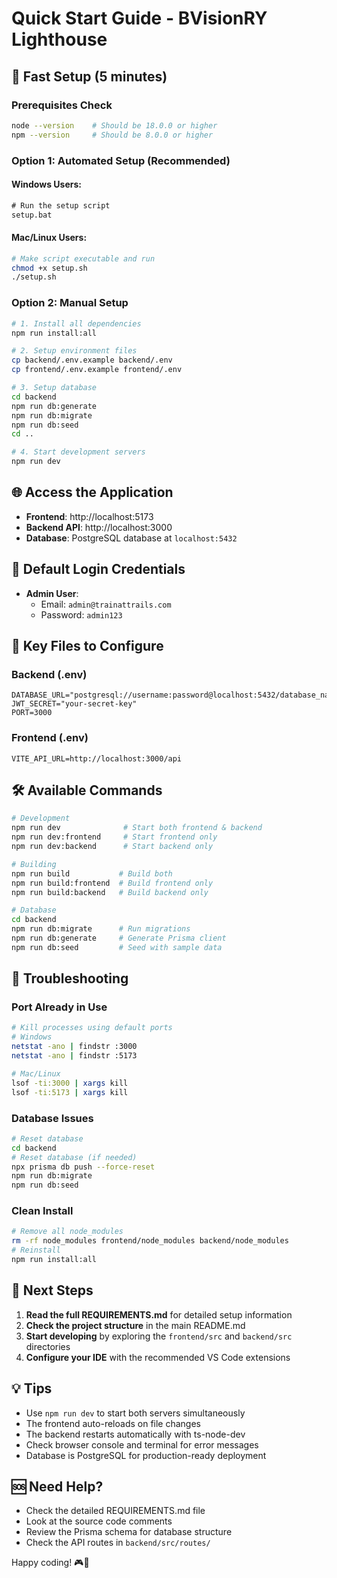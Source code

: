 # Quick Start Guide - BVisionRY Lighthouse

## 🚀 Fast Setup (5 minutes)

### Prerequisites Check
```bash
node --version    # Should be 18.0.0 or higher
npm --version     # Should be 8.0.0 or higher
```

### Option 1: Automated Setup (Recommended)

#### Windows Users:
```cmd
# Run the setup script
setup.bat
```

#### Mac/Linux Users:
```bash
# Make script executable and run
chmod +x setup.sh
./setup.sh
```

### Option 2: Manual Setup

```bash
# 1. Install all dependencies
npm run install:all

# 2. Setup environment files
cp backend/.env.example backend/.env
cp frontend/.env.example frontend/.env

# 3. Setup database
cd backend
npm run db:generate
npm run db:migrate
npm run db:seed
cd ..

# 4. Start development servers
npm run dev
```

## 🌐 Access the Application

- **Frontend**: http://localhost:5173
- **Backend API**: http://localhost:3000
- **Database**: PostgreSQL database at `localhost:5432`

## 🔑 Default Login Credentials

- **Admin User**: 
  - Email: `admin@trainattrails.com`
  - Password: `admin123`

## 📁 Key Files to Configure

### Backend (.env)
```env
DATABASE_URL="postgresql://username:password@localhost:5432/database_name"
JWT_SECRET="your-secret-key"
PORT=3000
```

### Frontend (.env)
```env
VITE_API_URL=http://localhost:3000/api
```

## 🛠️ Available Commands

```bash
# Development
npm run dev              # Start both frontend & backend
npm run dev:frontend     # Start frontend only
npm run dev:backend      # Start backend only

# Building
npm run build           # Build both
npm run build:frontend  # Build frontend only
npm run build:backend   # Build backend only

# Database
cd backend
npm run db:migrate      # Run migrations
npm run db:generate     # Generate Prisma client
npm run db:seed         # Seed with sample data
```

## 🔧 Troubleshooting

### Port Already in Use
```bash
# Kill processes using default ports
# Windows
netstat -ano | findstr :3000
netstat -ano | findstr :5173

# Mac/Linux
lsof -ti:3000 | xargs kill
lsof -ti:5173 | xargs kill
```

### Database Issues
```bash
# Reset database
cd backend
# Reset database (if needed)
npx prisma db push --force-reset
npm run db:migrate
npm run db:seed
```

### Clean Install
```bash
# Remove all node_modules
rm -rf node_modules frontend/node_modules backend/node_modules
# Reinstall
npm run install:all
```

## 📖 Next Steps

1. **Read the full REQUIREMENTS.md** for detailed setup information
2. **Check the project structure** in the main README.md
3. **Start developing** by exploring the `frontend/src` and `backend/src` directories
4. **Configure your IDE** with the recommended VS Code extensions

## 💡 Tips

- Use `npm run dev` to start both servers simultaneously
- The frontend auto-reloads on file changes
- The backend restarts automatically with ts-node-dev
- Check browser console and terminal for error messages
- Database is PostgreSQL for production-ready deployment

## 🆘 Need Help?

- Check the detailed REQUIREMENTS.md file
- Look at the source code comments
- Review the Prisma schema for database structure
- Check the API routes in `backend/src/routes/`

Happy coding! 🎮🚂
